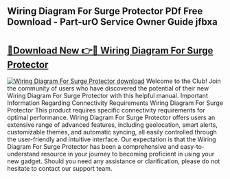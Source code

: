 ## Wiring Diagram For Surge Protector PDf Free Download - Part-urO Service Owner Guide jfbxa

# <h2><a href="http://dfjuk2j.blite.top/?on=Wiring+Diagram+For+Surge+Protector">🔗Download New 👉🔴 Wiring Diagram For Surge Protector</a></h2>

[![Wiring Diagram For Surge Protector download](https://i.imgur.com/lujVjoI.png)](http://dfjuk2j.blite.top/?on=Wiring+Diagram+For+Surge+Protector)
Welcome to the Club! Join the community of users who have discovered the potential of their new Wiring Diagram For Surge Protector with this helpful manual. Important Information Regarding Connectivity Requirements Wiring Diagram For Surge Protector This product requires specific connectivity requirements for optimal performance. Wiring Diagram For Surge Protector offers users an extensive range of advanced features, including geolocation, smart alerts, customizable themes, and automatic syncing, all easily controlled through the user-friendly and intuitive interface. Our expectation is that the Wiring Diagram For Surge Protector has been a comprehensive and easy-to-understand resource in your journey to becoming proficient in using your new gadget. Should you need any assistance or clarification, please do not hesitate to contact our support team.

